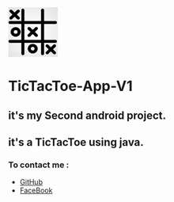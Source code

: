 <img src="/tictactoe.png" width="100" height="100"/>

# TicTacToe-App-V1
## it's my Second android project.
## it's a TicTacToe using java.

### To contact me :
* [GitHub](https://github.com/sandra-girgis)
* [FaceBook](https://www.facebook.com/sandra.girgis.54)
